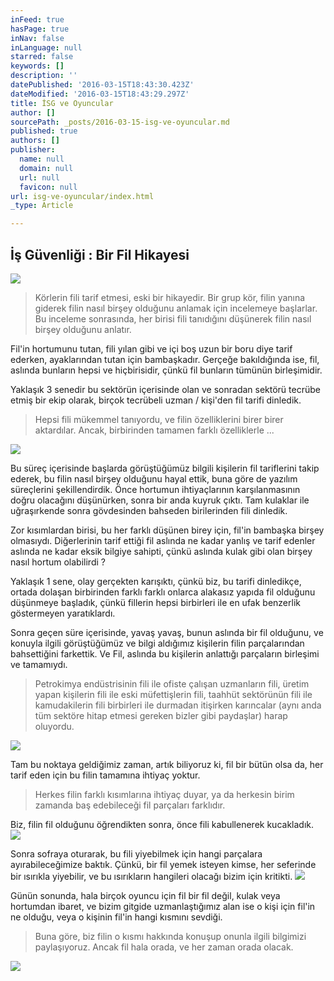 ```yaml
---
inFeed: true
hasPage: true
inNav: false
inLanguage: null
starred: false
keywords: []
description: ''
datePublished: '2016-03-15T18:43:30.423Z'
dateModified: '2016-03-15T18:43:29.297Z'
title: İSG ve Oyuncular
author: []
sourcePath: _posts/2016-03-15-isg-ve-oyuncular.md
published: true
authors: []
publisher:
  name: null
  domain: null
  url: null
  favicon: null
url: isg-ve-oyuncular/index.html
_type: Article

---
```

## İş Güvenliği : Bir Fil Hikayesi
![](https://the-grid-user-content.s3-us-west-2.amazonaws.com/37f8f12f-5a90-4a3b-b380-e7a52d9a7047.jpg)

> Körlerin fili tarif etmesi, eski bir hikayedir. Bir grup kör, filin yanına giderek filin nasıl birşey olduğunu anlamak için incelemeye başlarlar. Bu inceleme sonrasında, her birisi fili tanıdığını düşünerek filin nasıl birşey olduğunu anlatır. 

Fil'in hortumunu tutan, fili yılan gibi ve içi boş uzun bir boru diye tarif ederken, ayaklarından tutan için bambaşkadır. Gerçeğe bakıldığında ise, fil, aslında bunların hepsi ve hiçbirisidir, çünkü fil bunların tümünün birleşimidir.

Yaklaşık 3 senedir bu sektörün içerisinde olan ve sonradan sektörü tecrübe etmiş bir ekip olarak, birçok tecrübeli uzman / kişi'den fil tarifi dinledik. 
> 
> Hepsi fili mükemmel tanıyordu, ve filin özelliklerini birer birer aktardılar. Ancak, birbirinden tamamen farklı özelliklerle ...

![](https://the-grid-user-content.s3-us-west-2.amazonaws.com/c0539b4b-cf22-4004-9472-79974a9aa23e.jpg)

Bu süreç içerisinde başlarda görüştüğümüz bilgili kişilerin fil tariflerini takip ederek, bu filin nasıl birşey olduğunu hayal ettik, buna göre de yazılım süreçlerini şekillendirdik. Önce hortumun ihtiyaçlarının karşılanmasının doğru olacağını düşünürken, sonra bir anda kuyruk çıktı. Tam kulaklar ile uğraşırkende sonra gövdesinden bahseden birilerinden fili dinledik.

Zor kısımlardan birisi, bu her farklı düşünen birey için, fil'in bambaşka birşey olmasıydı. Diğerlerinin tarif ettiği fil aslında ne kadar yanlış ve tarif edenler aslında ne kadar eksik bilgiye sahipti, çünkü aslında kulak gibi olan birşey nasıl hortum olabilirdi ? 

Yaklaşık 1 sene, olay gerçekten karışıktı, çünkü biz, bu tarifi dinledikçe, ortada dolaşan birbirinden farklı farklı onlarca alakasız yapıda fil olduğunu düşünmeye başladık, çünkü fillerin hepsi birbirleri ile en ufak benzerlik göstermeyen yaratıklardı.

Sonra geçen süre içerisinde, yavaş yavaş, bunun aslında bir fil olduğunu, ve konuyla ilgili görüştüğümüz ve bilgi aldığımız kişilerin filin parçalarından bahsettiğini farkettik. Ve Fil, aslında bu kişilerin anlattığı parçaların birleşimi ve tamamıydı.

> Petrokimya endüstrisinin fili ile ofiste çalışan uzmanların fili, üretim yapan kişilerin fili ile eski müfettişlerin fili, taahhüt sektörünün fili ile kamudakilerin fili birbirleri ile durmadan itişirken karıncalar (aynı anda tüm sektöre hitap etmesi gereken bizler gibi paydaşlar) harap oluyordu.

![](https://the-grid-user-content.s3-us-west-2.amazonaws.com/102e2305-44b1-49ce-8527-6d44613edbee.jpg)

Tam bu noktaya geldiğimiz zaman, artık biliyoruz ki, fil bir bütün olsa da, her tarif eden için bu filin tamamına ihtiyaç yoktur.

> Herkes filin farklı kısımlarına ihtiyaç duyar, ya da herkesin birim zamanda baş edebileceği fil parçaları farklıdır.

Biz, filin fil olduğunu öğrendikten sonra, önce fili kabullenerek kucakladık.
![](https://the-grid-user-content.s3-us-west-2.amazonaws.com/d04243a6-0bf1-4701-ba23-93b9a4518480.jpg)

Sonra sofraya oturarak, bu fili yiyebilmek için hangi parçalara ayırabileceğimize baktık. Çünkü, bir fil yemek isteyen kimse, her seferinde bir ısırıkla yiyebilir, ve bu ısırıkların hangileri olacağı bizim için kritikti.
![](https://the-grid-user-content.s3-us-west-2.amazonaws.com/eb456b12-4169-4044-b802-0db79351fae7.jpg)

Günün sonunda, hala birçok oyuncu için fil bir fil değil, kulak veya hortumdan ibaret, ve bizim gitgide uzmanlaştığımız alan ise o kişi için fil'in ne olduğu, veya o kişinin fil'in hangi kısmını sevdiği. 
> 
> Buna göre, biz filin o kısmı hakkında konuşup onunla ilgili bilgimizi paylaşıyoruz. Ancak fil hala orada, ve her zaman orada olacak.

![](https://the-grid-user-content.s3-us-west-2.amazonaws.com/da1dace1-fd82-425a-9c3a-317deec76f76.jpg)